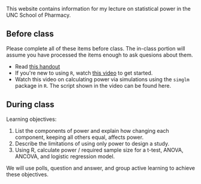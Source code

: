 This website contains information for my lecture on statistical power in the UNC School of Pharmacy.

## Before class

Please complete all of these items before class. The in-class portion will assume you have processed the items enough to ask quesions about them.

* Read [this handout](handout.pdf)
* If you're new to using `R`, watch [this video](https://uncch.hosted.panopto.com/Panopto/Pages/Viewer.aspx?id=7915ff30-58ee-4519-9b1d-ac8300ede6f2) to get started.
* Watch this video on calculating power via simulations using the `simglm` package in `R`. The script shown in the video can be found here.

## During class

Learning objectives:

1. List the components of power and explain how changing each component, keeping all others equal, affects power.
2. Describe the limitations of using only power to design a study.
3. Using R, calculate power / required sample size for a t-test, ANOVA, ANCOVA, and logistic regression model.

We will use polls, question and answer, and group active learning to achieve these objectives.
